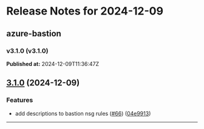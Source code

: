 # Release Notes for 2024-12-09

## azure-bastion
### v3.1.0 (v3.1.0)
**Published at:** 2024-12-09T11:36:47Z

## [3.1.0](https://github.com/CloudNationHQ/terraform-azure-bastion/compare/v3.0.0...v3.1.0) (2024-12-09)


### Features

* add descriptions to bastion nsg rules ([#66](https://github.com/CloudNationHQ/terraform-azure-bastion/issues/66)) ([04e9913](https://github.com/CloudNationHQ/terraform-azure-bastion/commit/04e9913d80e7e5a6b9feaf027b54fcad1941b948))

---

